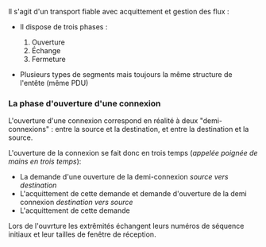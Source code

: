 Il s'agit d'un transport fiable avec acquittement et gestion des flux : 

- Il dispose de trois phases : 
	1. Ouverture
	2. Échange
	3. Fermeture
	   
- Plusieurs types de segments mais toujours la même structure de l'entête (même PDU)
  
### La phase d'ouverture d'une connexion

L'ouverture d'une connexion correspond en réalité à deux "demi-connexions" : entre la source et la destination, et entre la destination et la source.

L'ouverture de la connexion se fait donc en trois temps (*appelée poignée de mains en trois temps*): 

- La demande d'une ouverture de la demi-connexion *source vers destination*
- L'acquittement de cette demande et demande d'ouverture de la demi connexion *destination vers source*
- L'acquittement de cette demande

Lors de l'ouvrture les extrêmités échangent leurs numéros de séquence initiaux et leur tailles de fenêtre de réception.